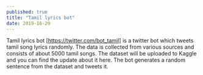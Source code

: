 ```yaml
---
published: true
title: "Tamil lyrics bot"
date: 2019-16-29
---
```

Tamil lyrics bot [https://twitter.com/bot_tamil] is a twitter bot which tweets tamil song lyrics randomly. The data is collected from various sources and consists of about 5000 tamil songs. The dataset will be uploaded to Kaggle and you can find the update about it here. The bot generates a random sentence from the dataset and tweets it.
